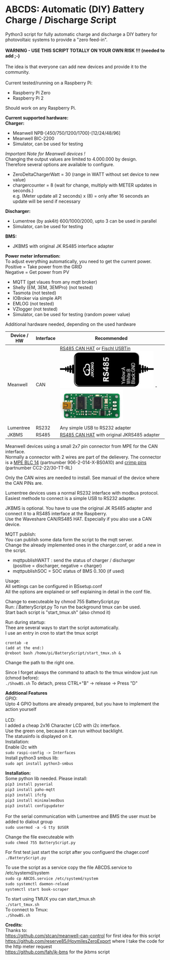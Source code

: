 # ABCDS: *A*utomatic (DIY) *B*attery *C*harge / *D*ischarge *S*cript

Python3 script for fully automatic charge and discharge a DIY battery for photovoltaic systems to provide a "zero feed-in".<br/><br/>
**WARNING - USE THIS SCRIPT TOTALLY ON YOUR OWN RISK !!! (needed to add ;-)<br/><br/>** 
The idea is that everyone can add new devices and provide it to the community.<br/><br/>
Current tested/running on a Raspberry Pi:
- Raspberry Pi Zero
- Raspberry Pi 2<br/>

Should work on any Raspberry Pi. <br/>

**Current supported hardware:<br/>**
**Charger:**
* Meanwell NPB-[450/750/1200/1700]-[12/24/48/96]<br/>
* Meanwell BIC-2200<br/>
* Simulator, can be used for testing<br/>

*Important Note for Meanwell devices !<br/>*
Changing the output values are limited to 4.000.000 by design.<br/>
Therefore several options are available to configure.<br/>
- ZeroDeltaChargerWatt       =    30 (range in WATT without set device to new value)
- chargercounter = 8 (wait for change, multiply with METER updates in seconds.)<br/>
e.g. (Meter update all 2 seconds) x (8) = only after 16 seconds an update will be send if necessary

**Discharger:**
*  Lumentree (by ask4it) 600/1000/2000, upto 3 can be used in parallel<br/>
* Simulator, can be used for testing

**BMS:**
* JKBMS with original JK RS485 interface adapter

**Power meter information:<br/>**
To adjust everything automatically, you need to get the current power.<br/>
Positive = Take power from the GRID<br/>
Negative = Get power from PV<br/>
* MQTT (get vlaues from any mqtt broker)
* Shelly (EM, 3EM, 3EMPro) (not tested)
* Tasmota (not tested)
* IOBroker via simple API
* EMLOG (not tested)
* VZlogger (not tested)
* Simulator, can be used for testing (random power value)<br/>


Additional hardware needed, depending on the used hardware

Device / HW | Interface | Recommended
---|---|---|
Meanwell | CAN | [RS485 CAN HAT](https://www.waveshare.com/rs485-can-hat.htm) or [Fischl USBTin](https://www.fischl.de/usbtin/) ![JKBms RS485](pictures/jkbms_rs485.jpg "JKBms RS485") - ![Fischl USBTin](pictures/usbtin.JPG "Fischl USBTin")
Lumentree | RS232 | Any simple USB to RS232 adapter
JKBMS | RS485 | [RS485 CAN HAT](https://www.waveshare.com/rs485-can-hat.htm) with original JKRS485 adapter


Meanwell devices using a small 2x7 pin connector from MPE for the CAN interface.<br/> Normally a connector with 2 wires are part of the delievery. The connector is a [MPE BLC 14](https://www.reichelt.de/crimp-buchsenleiste-14-pol-mpe-blc-14-p247189.html?CCOUNTRY=445&LANGUAGE=de&nbc=1&&r=1) (partnumber 906-2-014-X-BS0A10) and [crimp pins](https://www.reichelt.de/crimpkontakt-fuer-mpe-blc-einzeln-mpe-cc222-p150922.html?CCOUNTRY=445&LANGUAGE=de&nbc=1&&r=1) (partnumber CC2-22/30-TT-RL)

Only the CAN wires are needed to install. See manual of the device where the CAN PINs are.

Lumentree devices uses a normal RS232 interface with modbus protocol.<br/>
Easiest methode to connect is a simple USB to RS232 adapter.

JKBMS is optional. You have to use the original JK RS485 adapter and connect it to a RS485 interface at the Raspberry. <br/>
Use the Waveshare CAN/RS485 HAT. Especially if you also use a CAN device.

MQTT publish:<br/>
You can publish some data form the script to the mqtt server.<br/>
Change the already implemented ones in the charger.conf, or add a new in the script.<br/>
* mqttpublishWATT : send the status of charger / discharger <br/>(positive = discharger, negative = charger)<br/>
* mqttpublishSOC  = SOC status of BMS 0..100 (if used)

Usage:<br/>
All settings can be configured in BSsetup.conf<br/>
All the options are explained or self explaining in detail in the conf file. <br/>

Change to executeable by chmod 755 BatteryScript.py<br/>
Run: /.BatteryScript.py
To run the background tmux can be used.<br/>
Start bach script is "start_tmux.sh" (also chmod it)<br/>

Run during startup:<br/>
Thee are several ways to start the script automatically.<br/>
I use an entry in cron to start the tmux script<br/>

```
crontab -e
(add at the end:)
@reboot bash /home/pi/BatteryScript/start_tmux.sh &
```
Change the path to the right one.

Since I forget always the command to attach to the tmux window just run (chmod before):<br/>
`./ShowBS.sh` 
To detach, press CTRL+"B" -> release -> Press "D"

**Additional Features**<br/>
GPIO: <br/>
Upto 4 GPIO buttons are already prepared, but you have to implement the action yourself<br/>
<br/>
LCD:<br/>
I added a cheap 2x16 Character LCD with i2c interface.<br/>
Use the green one, because it can run without backlight.<br/>
The statusinfo is displayed on it.<br/>
Installation: <br/>
Enable i2c with <br/>
`sudo raspi-config -> Interfaces`<br/>
Install python3 smbus lib:<br/>
`sudo apt install python3-smbus`

**Installation:<br/>**
Some python lib needed. Please install:<br/>
`pip3 install pyserial`<br/>
`pip3 install paho-mqtt`<br/>
`pip3 install ifcfg`<br/>
`pip3 install minimalmodbus`<br/>
`pip3 install configupdater`<br/><br/>
For the serial communication with Lumentree and BMS the user must be added to dialout group<br/>
`sudo usermod -a -G tty $USER`<br/>

Change the file executeable with<br/>
`sudo chmod 755 BatteryScript.py`<br/>

For first test just start the script after you configuerd the chager.conf<br/>
`./BatteryScript.py`<br/>

To use the script as a service copy the file ABCDS.service to /etc/systemd/system<br/>
`sudo cp ABCDS.service /etc/systemd/system`<br/>
`sudo systemctl daemon-reload`<br/>
`systemctl start book-scraper`<br/>

To start using TMUX you can start_tmux.sh<br/>
`./start_tmux.sh`<br/>
To connect to Tmux:<br/>
`./ShowBS.sh`<br/>

**Credits:<br/>**
Thanks to:<br/>
https://github.com/stcan/meanwell-can-control for first idea for this script<br/>
https://github.com/reserve85/HoymilesZeroExport where I take the code for the http meter request<br/>
https://github.com/fah/jk-bms for the jkbms script

